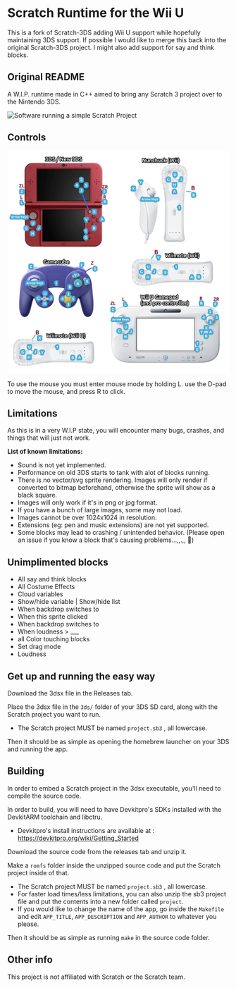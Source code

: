 

# Scratch Runtime for the Wii U

This is a fork of Scratch-3DS adding Wii U support while hopefully maintaining 3DS support. If possible I would like to merge this back into the original Scratch-3DS project. I might also add support for say and think blocks.

## Original README

A W.I.P. runtime made in C++ aimed to bring any Scratch 3 project over to the Nintendo 3DS.


![Software running a simple Scratch Project](https://raw.githubusercontent.com/NateXS/Scratch-3DS/refs/heads/main/scratchcats3ds.gif)

## Controls


![Controls](https://raw.githubusercontent.com/NateXS/Scratch-3DS/refs/heads/main/scratch%203ds%20controls.png)

To use the mouse you must enter mouse mode by holding L. use the D-pad to move the mouse, and press R to click.

## Limitations

As this is in a very W.I.P state, you will encounter many bugs, crashes, and things that will just not work. 

**List of known limitations:**
- Sound is not yet implemented.
- Performance on old 3DS starts to tank with alot of blocks running.
- There is no vector/svg sprite rendering. Images will only render if converted to bitmap beforehand, otherwise the sprite will show as a black square.
- Images will only work if it's in png or jpg format.
- If you have a bunch of large images, some may not load.
- Images cannot be over 1024x1024 in resolution.
- Extensions (eg: pen and music extensions) are not yet supported.
- Some blocks may lead to crashing / unintended behavior. (Please open an issue if you know a block that's causing problems...,,.,, 🥺)


## Unimplimented blocks
- All say and think blocks
- All Costume Effects
- Cloud variables
- Show/hide variable | Show/hide list
- When backdrop switches to
- When this sprite clicked
- When backdrop switches to
- When loudness > ___
- all Color touching blocks
- Set drag mode
- Loudness





## Get up and running the easy way

Download the 3dsx file in the Releases tab.

Place the 3dsx file in the `3ds/` folder of your 3DS SD card, along with the Scratch project you want to run.
- The Scratch project MUST be named `project.sb3` , all lowercase.

Then it should be as simple as opening the homebrew launcher on your 3DS and running the app.


## Building

In order to embed a Scratch project in the 3dsx executable, you'll need to compile the source code.

In order to build, you will need to have Devkitpro's SDKs installed with the DevkitARM toolchain and libctru.

- Devkitpro's install instructions are available at : https://devkitpro.org/wiki/Getting_Started

Download the source code from the releases tab and unzip it.

Make a `romfs` folder inside the unzipped source code and put the Scratch project inside of that.
- The Scratch project MUST be named `project.sb3` , all lowercase.
- For faster load times/less limitations, you can also unzip the sb3 project file and put the contents into a new folder called `project`.
- If you would like to  change the name of the app, go inside the `Makefile` and edit
`APP_TITLE`, `APP_DESCRIPTION` and `APP_AUTHOR` to whatever you please.

Then it should be as simple as running `make` in the source code folder.

## Other info

This project is not affiliated with Scratch or the Scratch team.
